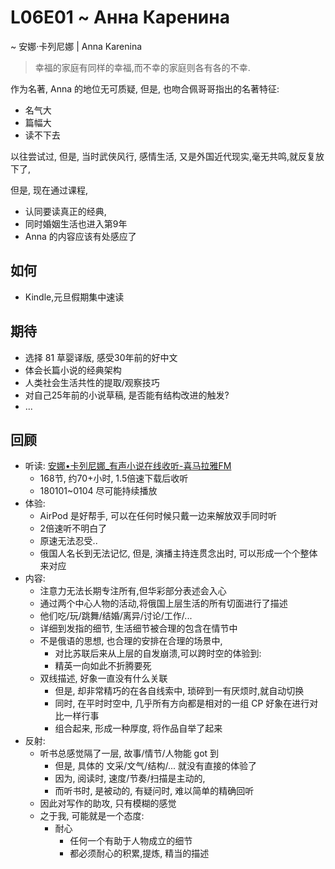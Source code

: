 # L06E01 ~ Анна Каренина
~ 安娜·卡列尼娜 | Anna Karenina


> 幸福的家庭有同样的幸福,而不幸的家庭则各有各的不幸. 


作为名著, Anna 的地位无可质疑, 
但是, 也吻合佩哥哥指出的名著特征:

- 名气大
- 篇幅大
- 读不下去

以往尝试过, 但是, 当时武侠风行, 感情生活, 又是外国近代现实,毫无共鸣,就反复放下了,

但是, 现在通过课程, 

- 认同要读真正的经典, 
- 同时婚姻生活也进入第9年
- Anna 的内容应该有处感应了

## 如何

- Kindle,元旦假期集中速读

## 期待

- 选择 81 草婴译版, 感受30年前的好中文
- 体会长篇小说的经典架构
- 人类社会生活共性的提取/观察技巧
- 对自己25年前的小说草稿, 是否能有结构改进的触发?
- ...


## 回顾

- 听读: [安娜•卡列尼娜_有声小说在线收听-喜马拉雅FM](http://www.ximalaya.com/33671123/album/3607582?page=2)
    + 168节, 约70+小时, 1.5倍速下载后收听
    + 180101~0104 尽可能持续播放
- 体验:
    + AirPod 是好帮手, 可以在任何时候只戴一边来解放双手同时听
    + 2倍速听不明白了
    + 原速无法忍受..
    + 俄国人名长到无法记忆, 但是, 演播主持连贯念出时, 可以形成一个个整体来对应
- 内容:
    + 注意力无法长期专注所有,但华彩部分表述会入心
    + 通过两个中心人物的活动,将俄国上层生活的所有切面进行了描述
    + 他们吃/玩/跳舞/结婚/离异/讨论/工作/...
    + 详细到发指的细节, 生活细节被合理的包含在情节中
    + 不是俄语的思想, 也合理的安排在合理的场景中, 
        * 对比苏联后来从上层的自发崩溃,可以跨时空的体验到:
        * 精英一向如此不折腾要死
    + 双线描述, 好象一直没有什么关联
        * 但是, 却非常精巧的在各自线索中, 琐碎到一有厌烦时,就自动切换
        * 同时, 在平时时空中, 几乎所有方向都是相对的一组 CP 好象在进行对比一样行事
        * 组合起来, 形成一种厚度, 将作品自举了起来
- 反射:
    + 听书总感觉隔了一层, 故事/情节/人物能 got 到
        * 但是, 具体的 文采/文气/结构/... 就没有直接的体验了
        * 因为, 阅读时, 速度/节奏/扫描是主动的,
        * 而听书时, 是被动的, 有疑问时, 难以简单的精确回听
    + 因此对写作的助攻, 只有模糊的感觉
    + 之于我, 可能就是一个态度:
        * 耐心
            - 任何一个有助于人物成立的细节
            - 都必须耐心的积累,提炼, 精当的描述



